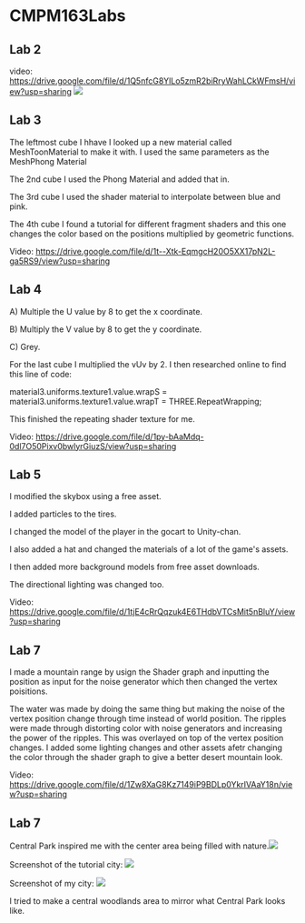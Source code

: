 # CMPM163Labs

## **Lab 2**
video: https://drive.google.com/file/d/1Q5nfcG8YlLo5zmR2biRryWahLCkWFmsH/view?usp=sharing
![](https://i.imgur.com/0ATLZZV.png)


## **Lab 3**
The leftmost cube I hhave I looked up a new material called MeshToonMaterial to make it with. I used the same parameters as the MeshPhong Material

The 2nd cube I used the Phong Material and added that in.

The 3rd cube I used the shader material to interpolate between blue and pink.

The 4th cube I found a tutorial for different fragment shaders and this one changes the color based on the positions multiplied by geometric functions.

Video: https://drive.google.com/file/d/1t--Xtk-EqmgcH20O5XX17pN2L-ga5RS9/view?usp=sharing

## **Lab 4**
A) Multiple the U value by 8 to get the x coordinate.

B) Multiply the V value by 8 to get the y coordinate.

C) Grey.

For the last cube I multiplied the vUv by 2. I then researched online to find this line of code:


material3.uniforms.texture1.value.wrapS = material3.uniforms.texture1.value.wrapT = THREE.RepeatWrapping;

This finished the repeating shader texture for me.


Video: https://drive.google.com/file/d/1py-bAaMdq-0dl7O50Pixv0bwlyrGiuzS/view?usp=sharing

## **Lab 5**

I modified the skybox using a free asset.

I added particles to the tires.

I changed the model of the player in the gocart to Unity-chan.

I also added a hat and changed the materials of a lot of the game's assets. 

I then added more background models from free asset downloads.

The directional lighting was changed too.


Video: https://drive.google.com/file/d/1tjE4cRrQqzuk4E6THdbVTCsMit5nBluY/view?usp=sharing

## **Lab 7**
I made a mountain range by usign the Shader graph and inputting the position as input for the noise generator which then changed the vertex poisitions.

The water was made by doing the same thing but making the noise of the vertex position change through time instead of world position.
The ripples were made through distorting color with noise generators and increasing the power of the ripples. This was overlayed on top of the vertex position changes.
I added some lighting changes and other assets afetr changing the color through the shader graph to give a better desert mountain look.


Video: https://drive.google.com/file/d/1Zw8XaG8Kz7149iP9BDLp0YkrIVAaY18n/view?usp=sharing

## **Lab 7**

Central Park inspired me with the center area being filled with nature.![](https://i.imgur.com/kn4sNId.png)

Screenshot of the tutorial city: ![](https://i.imgur.com/53YvGqr.png)

Screenshot of my city: ![](https://i.imgur.com/UGB8deZ.png)

I tried to make a central woodlands area to mirror what Central Park looks like.
